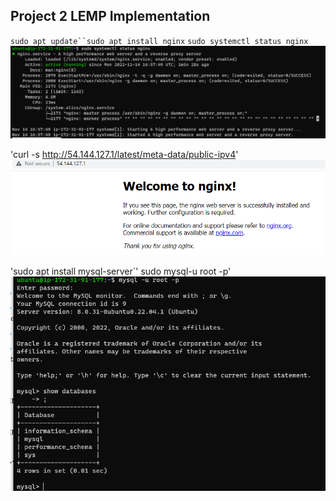 ## Project 2 LEMP Implementation

`sudo apt update``sudo apt install nginx`
`sudo systemctl status nginx`
![nginx status](./images/nginx-status.PNG)

'curl -s http://54.144.127.1/latest/meta-data/public-ipv4'
![nginx web status](./images/nginx-web-status.PNG)

'sudo apt install mysql-server`' sudo mysql-u root -p'
![mysql status](./images/Mysql-p2.PNG)